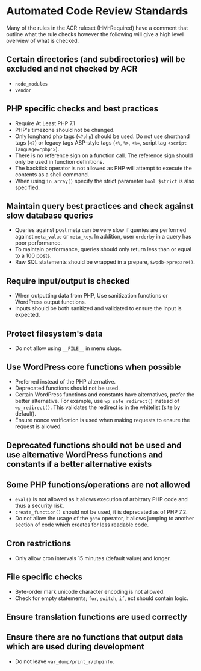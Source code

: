 # Automated Code Review Standards

Many of the rules in the ACR ruleset (HM-Required) have a comment that outline what the rule checks however the following will give a high level overview of what is checked.

## Certain directories (and subdirectories) will be excluded and not checked by ACR
- `node_modules`
- `vendor`

## PHP specific checks and best practices
- Require At Least PHP 7.1
- PHP's timezone should not be changed.
- Only longhand php tags (`<?php`) should be used. Do not use shorthand tags (`<?`) or legacy tags ASP-style tags (`<%`, `%>`, `<%=`, script tag `<script language="php">`).
- There is no reference sign on a function call. The reference sign should only be used in function definitions.
- The backtick operator is not allowed as PHP will attempt to execute the contents as a shell command.
- When using `in_array()` specify the strict parameter `bool $strict` is also specified.

## Maintain query best practices and check against slow database queries
- Queries against post meta can be very slow if queries are performed against `meta_value` or `meta_key`. In addition, user `orderby` in a query has poor performance.
- To maintain performance, queries should only return less than or equal to a 100 posts.
- Raw SQL statements should be wrapped in a prepare, `$wpdb->prepare()`.

## Require input/output is checked
- When outputting data from PHP, Use sanitization functions or WordPress output functions.
- Inputs should be both sanitized and validated to ensure the input is expected.

## Protect filesystem's data
- Do not allow using `__FILE__` in menu slugs.

## Use WordPress core functions when possible
- Preferred instead of the PHP alternative.
- Deprecated functions should not be used.
- Certain WordPress functions and constants have alternatives, prefer the better alternative. For example, use `wp_safe_redirect()` instead of `wp_redirect()`. This validates the redirect is in the whitelist (site by default).
- Ensure nonce verification is used when making requests to ensure the request is allowed.

## Deprecated functions should not be used and use alternative WordPress functions and constants if a better alternative exists

## Some PHP functions/operations are not allowed
- `eval()` is not allowed as it allows execution of arbitrary PHP code and thus a security risk.
- `create_function()` should not be used, it is deprecated as of PHP 7.2.
- Do not allow the usage of the `goto` operator, it allows jumping to another section of code which creates for less readable code.

## Cron restrictions
- Only allow cron intervals 15 minutes (default value) and longer.

## File specific checks
- Byte-order mark unicode character encoding is not allowed.
- Check for empty statements; `for`, `switch`, `if`, ect should contain logic.

## Ensure translation functions are used correctly

## Ensure there are no functions that output data which are used during development
- Do not leave `var_dump/print_r/phpinfo`.